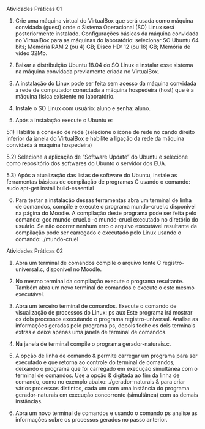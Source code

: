 Atividades Práticas 01
1) Crie uma máquina virtual do VirtualBox que será usada como máquina convidada (guest) onde o
Sistema Operacional (SO) Linux será posteriormente instalado. Configurações básicas da máquina
convidada no VirtualBox para as máquinas do laboratório: selecionar SO Ubuntu 64 bits; Memória
RAM 2 (ou 4) GB; Disco HD: 12 (ou 16) GB; Memória de vídeo 32Mb.


2) Baixar a distribuição Ubuntu 18.04 do SO Linux e instalar esse sistema na máquina convidada
previamente criada no VirtualBox.


3) A instalação do Linux pode ser feita sem acesso da máquina convidada à rede de computador
conectada a máquina hospedeira (host) que é a máquina física existente no laboratório.


4) Instale o SO Linux com usuário: aluno e senha: aluno.


5) Após a instalação execute o Ubuntu e:


5.1) Habilite a conexão de rede (selecione o ícone de rede no cando direito inferior da janela
do VirtualBox e habilite a ligação da rede da máquina convidada à máquina hospedeira)


5.2) Selecione a aplicação de “Software Update” do Ubuntu e selecione como repositório
dos softwares do Ubunto o servidor dos EUA.


5.3) Após a atualização das listas de software do Ubuntu, instale as ferramentas básicas de
compilação de programas C usando o comando:
sudo apt-get install build-essential


6) Para testar a instalação dessas ferramentas abra um terminal de linha de comandos, compile e
execute o programa mundo-cruel.c disponível na página do Moodle. A compilação deste programa
pode ser feita pelo comando:
gcc mundo-cruel.c -o mundo-cruel
executado no diretório do usuário. Se não ocorrer nenhum erro o arquivo executável resultante da
compilação pode ser carregado e executado pelo Linux usando o comando:
./mundo-cruel


Atividades Práticas 02
1) Abra um terminal de comandos compile o arquivo fonte C registro-universal.c, disponível no
Moodle.

2) No mesmo terminal da compilação execute o programa resultante. Também abra um novo
terminal de comandos e execute o este mesmo executável.

3) Abra um terceiro terminal de comandos. Execute o comando de visualização de processos do
Linux:
ps aux
Este programa irá mostrar os dois processos executando o programa registro-universal. Analise as
informações geradas pelo programa ps, depois feche os dois terminais extras e deixe apenas uma
janela de terminal de comandos.


4) Na janela de terminal compile o programa gerador-naturais.c.


5) A opção de linha de comando & permite carregar um programa para ser executado e que retorna
ao controle do terminal de comandos, deixando o programa que foi carregado em execução
simultânea com o terminal de comandos. Use a opção & digitada ao fim da linha de comando, como
no exemplo abaixo:
./gerador-naturais &
para criar vários processos distintos, cada um com uma instância do programa gerador-naturais em
execução concorrente (simultânea) com as demais instâncias.


6) Abra um novo terminal de comandos e usando o comando ps analise as informações sobre os
processos gerados no passo anterior.